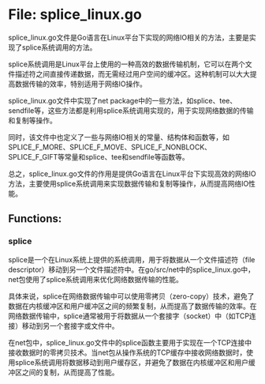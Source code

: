 # File: splice_linux.go

splice_linux.go文件是Go语言在Linux平台下实现的网络IO相关的方法，主要是实现了splice系统调用的方法。

splice系统调用是Linux平台上使用的一种高效的数据传输机制，它可以在两个文件描述符之间直接传递数据，而无需经过用户空间的缓冲区。这种机制可以大大提高数据传输的效率，特别适用于网络IO操作。

splice_linux.go文件中实现了net package中的一些方法，如splice、tee、sendfile等，这些方法都是利用splice系统调用实现的，用于实现网络数据的传输和复制等操作。

同时，该文件中也定义了一些与网络IO相关的常量、结构体和函数等，如SPLICE_F_MORE、SPLICE_F_MOVE、SPLICE_F_NONBLOCK、SPLICE_F_GIFT等常量和splice、tee和sendfile等函数等。

总之，splice_linux.go文件的作用是提供Go语言在Linux平台下实现高效的网络IO方法，主要使用splice系统调用来实现数据传输和复制等操作，从而提高网络IO性能。

## Functions:

### splice

splice是一个在Linux系统上提供的系统调用，用于将数据从一个文件描述符（file descriptor）移动到另一个文件描述符中。在go/src/net中的splice_linux.go中，net包使用了splice系统调用来优化网络数据传输的性能。

具体来说，splice在网络数据传输中可以使用零拷贝（zero-copy）技术，避免了数据在内核缓冲区和用户缓冲区之间的频繁复制，从而提高了数据传输的效率。在网络数据传输中，splice通常被用于将数据从一个套接字（socket）中（如TCP连接）移动到另一个套接字或文件中。

在net包中，splice_linux.go文件中的splice函数主要用于实现在一个TCP连接中接收数据时的零拷贝技术。当net包从操作系统的TCP缓存中接收网络数据时，使用splice系统调用将数据移动到用户缓存区，并避免了数据在内核缓冲区和用户缓冲区之间的复制，从而提高了性能。



